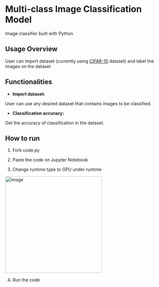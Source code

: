 # Multi-class Image Classification Model

Image classifier built with Python

## Usage Overview
User can import dataset (currently using [CIFAR-10](https://www.cs.toronto.edu/~kriz/cifar.html) dataset) and label the images on the dataset

## Functionalities

- **Import dataset:** 

User can use any desired dataset that contains images to be classified.

- **Classification accuracy:** 

Get the accuracy of classification in the dataset.

## How to run

1. Fork code.py 

2. Paste the code on Jupyter Notebook

3. Change runtime type to GPU under runtime
<img width="311" alt="image" src="https://user-images.githubusercontent.com/69248457/155994370-56f9a703-6f83-496b-9b0f-df6fac5ad2d1.png">

4. Run the code
